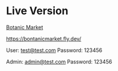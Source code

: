 # Live Version

[Botanic Market](https://bontanicmarket.fly.dev)

<https://bontanicmarket.fly.dev/>

User: test@test.com   Password: 123456

Admin: admin@test.com  Password: 123456